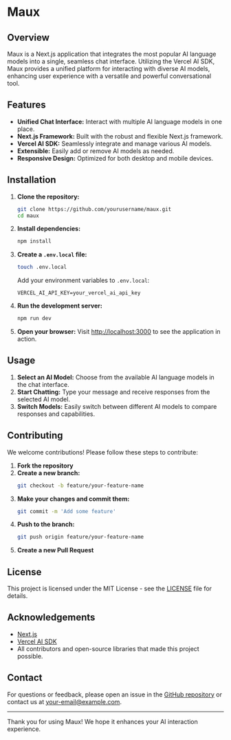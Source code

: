 # Maux

## Overview
Maux is a Next.js application that integrates the most popular AI language models into a single, seamless chat interface. Utilizing the Vercel AI SDK, Maux provides a unified platform for interacting with diverse AI models, enhancing user experience with a versatile and powerful conversational tool.

## Features
- **Unified Chat Interface:** Interact with multiple AI language models in one place.
- **Next.js Framework:** Built with the robust and flexible Next.js framework.
- **Vercel AI SDK:** Seamlessly integrate and manage various AI models.
- **Extensible:** Easily add or remove AI models as needed.
- **Responsive Design:** Optimized for both desktop and mobile devices.

## Installation

1. **Clone the repository:**
    ```bash
    git clone https://github.com/yourusername/maux.git
    cd maux
    ```

2. **Install dependencies:**
    ```bash
    npm install
    ```

3. **Create a `.env.local` file:**
    ```bash
    touch .env.local
    ```
    Add your environment variables to `.env.local`:
    ```
    VERCEL_AI_API_KEY=your_vercel_ai_api_key
    ```

4. **Run the development server:**
    ```bash
    npm run dev
    ```

5. **Open your browser:**
    Visit [http://localhost:3000](http://localhost:3000) to see the application in action.

## Usage
1. **Select an AI Model:** Choose from the available AI language models in the chat interface.
2. **Start Chatting:** Type your message and receive responses from the selected AI model.
3. **Switch Models:** Easily switch between different AI models to compare responses and capabilities.

## Contributing
We welcome contributions! Please follow these steps to contribute:

1. **Fork the repository**
2. **Create a new branch:**
    ```bash
    git checkout -b feature/your-feature-name
    ```
3. **Make your changes and commit them:**
    ```bash
    git commit -m 'Add some feature'
    ```
4. **Push to the branch:**
    ```bash
    git push origin feature/your-feature-name
    ```
5. **Create a new Pull Request**

## License
This project is licensed under the MIT License - see the [LICENSE](LICENSE) file for details.

## Acknowledgements
- [Next.js](https://nextjs.org/)
- [Vercel AI SDK](https://vercel.com/docs/ai)
- All contributors and open-source libraries that made this project possible.

## Contact
For questions or feedback, please open an issue in the [GitHub repository](https://github.com/yourusername/maux) or contact us at your-email@example.com.

---

Thank you for using Maux! We hope it enhances your AI interaction experience.
